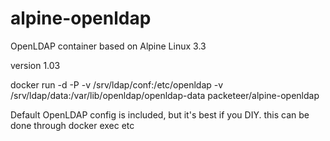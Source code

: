 # alpine-openldap
OpenLDAP container based on Alpine Linux 3.3

version 1.03

docker run -d -P -v /srv/ldap/conf:/etc/openldap -v /srv/ldap/data:/var/lib/openldap/openldap-data packeteer/alpine-openldap

Default OpenLDAP config is included, but it's best if you DIY. this can be done through docker exec etc
